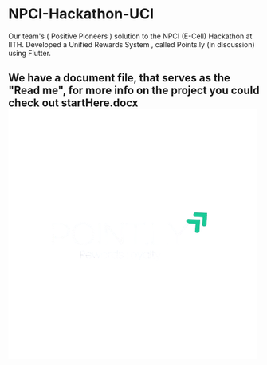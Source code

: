 # NPCI-Hackathon-UCI
Our team's ( Positive Pioneers ) solution to the NPCI (E-Cell) Hackathon at IITH. Developed a Unified Rewards System , called Points.ly (in discussion) using Flutter.

We have a document file, that serves as the "Read me", for more info on the project you could check out startHere.docx
![Points.ly](https://github.com/Anirudh0616/NPCI-Hackathon-UCI/blob/main/logo_light.png)
---

